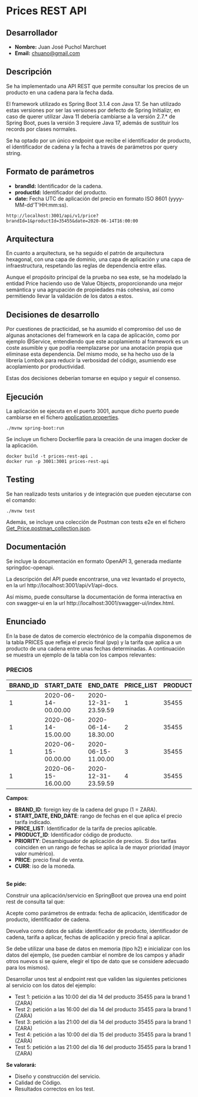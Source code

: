 # Prices REST API

## Desarrollador

* **Nombre:** Juan José Puchol Marchuet
* **Email:** chuano@gmail.com

## Descripción

Se ha implementado una API REST que permite consultar los precios de un producto en una cadena para la fecha dada.

El framework utilizado es Spring Boot 3.1.4 con Java 17. Se han utilizado estas versiones por ser las versiones por 
defecto de Spring Initializr, en caso de querer utilizar Java 11 debería cambiarse a la versión 2.7.* de Spring Boot, 
pues la versión 3 requiere Java 17, además de sustituir los records por clases normales.

Se ha optado por un único endpoint que recibe el identificador de producto, el identificador de cadena y la fecha a
través de parámetros por query string.

## Formato de parámetros

* **brandId:** Identificador de la cadena.
* **productId:** Identificador del producto.
* **date:** Fecha UTC de aplicación del precio en formato ISO 8601 (yyyy-MM-dd'T'HH:mm:ss).

```shell
http://localhost:3001/api/v1/price?brandId=1&productId=35455&date=2020-06-14T16:00:00
```

## Arquitectura

En cuanto a arquitectura, se ha seguido el patrón de arquitectura hexagonal, con una capa de dominio, una capa de
aplicación y una capa de infraestructura, respetando las reglas de dependencia entre ellas.

Aunque el propósito principal de la prueba no sea este, se ha modelado la entidad Price haciendo uso de Value Objects,
proporcionando una mejor semántica y una agrupación de propiedades más cohesiva, así como permitiendo llevar la
validación de los datos a estos.

## Decisiones de desarrollo

Por cuestiones de practicidad, se ha asumido el compromiso del uso de algunas anotaciones del framework en la capa de
aplicación, como por ejemplo @Service, entendiendo que este acoplamiento al framework es un coste asumible y que podŕia
reemplazarse por una anotación propia que eliminase esta dependencia. Del mismo modo, se ha hecho uso de la librería
Lombok para reducir la verbosidad del código, asumiendo ese acoplamiento por productividad.

Estas dos decisiones deberían tomarse en equipo y seguir el consenso.

## Ejecución

La aplicación se ejecuta en el puerto 3001, aunque dicho puerto puede cambiarse en el fichero
[application.properties](src/main/resources/application.properties).

```shell
./mvnw spring-boot:run
```

Se incluye un fichero Dockerfile para la creación de una imagen docker de la aplicación.

```shell
docker build -t prices-rest-api .
docker run -p 3001:3001 prices-rest-api
```

## Testing

Se han realizado tests unitarios y de integración que pueden ejecutarse con el comando:

```shell
./mvnw test
```

Además, se incluye una colección de Postman con tests e2e en el fichero [Get_Price.postman_collection.json](postman/Get_Price.postman_collection.json).

## Documentación

Se incluye la documentación en formato OpenAPI 3, generada mediante springdoc-openapi.

La descripción del API puede encontrarse, una vez levantado el proyecto, en la
url http://localhost:3001/api/v1/api-docs.

Así mismo, puede consultarse la documentación de forma interactiva en con swagger-ui en la
url http://localhost:3001/swagger-ui/index.html.

## Enunciado

En la base de datos de comercio electrónico de la compañía disponemos de la tabla PRICES que refleja el precio final
(pvp) y la tarifa que aplica a un producto de una cadena entre unas fechas determinadas. A continuación se muestra un
ejemplo de la tabla con los campos relevantes:

### PRECIOS

| BRAND_ID | START_DATE          | END_DATE            | PRICE_LIST | PRODUCT_ID | PRIORITY | PRICE | CURR |
|----------|---------------------|---------------------|------------|------------|----------|-------|------|
| 1        | 2020-06-14-00.00.00 | 2020-12-31-23.59.59 | 1          | 35455      | 0        | 35.50 | EUR  |
| 1        | 2020-06-14-15.00.00 | 2020-06-14-18.30.00 | 2          | 35455      | 1        | 25.45 | EUR  |
| 1        | 2020-06-15-00.00.00 | 2020-06-15-11.00.00 | 3          | 35455      | 1        | 30.50 | EUR  |
| 1        | 2020-06-15-16.00.00 | 2020-12-31-23.59.59 | 4          | 35455      | 1        | 38.95 | EUR  |

**Campos**:

* **BRAND_ID**: foreign key de la cadena del grupo (1 = ZARA).
* **START_DATE, END_DATE**: rango de fechas en el que aplica el precio tarifa indicado.
* **PRICE_LIST**: Identificador de la tarifa de precios aplicable.
* **PRODUCT_ID**: Identificador código de producto.
* **PRIORITY**: Desambiguador de aplicación de precios. Si dos tarifas coinciden en un rango de fechas se aplica la de
  mayor prioridad (mayor valor numérico).
* **PRICE**: precio final de venta.
* **CURR**: iso de la moneda.</br></br>

**Se pide:**

Construir una aplicación/servicio en SpringBoot que provea una end point rest de consulta tal que:

Acepte como parámetros de entrada: fecha de aplicación, identificador de producto, identificador de cadena.

Devuelva como datos de salida: identificador de producto, identificador de cadena, tarifa a aplicar, fechas de 
aplicación y precio final a aplicar. 

Se debe utilizar una base de datos en memoria (tipo h2) e inicializar con los datos del ejemplo, (se pueden cambiar el
nombre de los campos y añadir otros nuevos si se quiere, elegir el tipo de dato que se considere adecuado para los 
mismos).

Desarrollar unos test al endpoint rest que validen las siguientes peticiones al servicio con los datos del ejemplo:

* Test 1: petición a las 10:00 del día 14 del producto 35455 para la brand 1 (ZARA)
* Test 2: petición a las 16:00 del día 14 del producto 35455 para la brand 1 (ZARA)
* Test 3: petición a las 21:00 del día 14 del producto 35455 para la brand 1 (ZARA)
* Test 4: petición a las 10:00 del día 15 del producto 35455 para la brand 1 (ZARA)
* Test 5: petición a las 21:00 del día 16 del producto 35455 para la brand 1 (ZARA)

**Se valorará:**

* Diseño y construcción del servicio.
* Calidad de Código.
* Resultados correctos en los test.